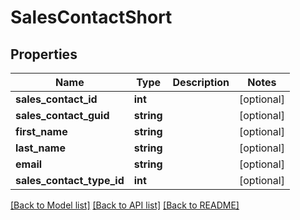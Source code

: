 # SalesContactShort

## Properties
Name | Type | Description | Notes
------------ | ------------- | ------------- | -------------
**sales_contact_id** | **int** |  | [optional] 
**sales_contact_guid** | **string** |  | [optional] 
**first_name** | **string** |  | [optional] 
**last_name** | **string** |  | [optional] 
**email** | **string** |  | [optional] 
**sales_contact_type_id** | **int** |  | [optional] 

[[Back to Model list]](../../README.md#documentation-for-models) [[Back to API list]](../../README.md#documentation-for-api-endpoints) [[Back to README]](../../README.md)


